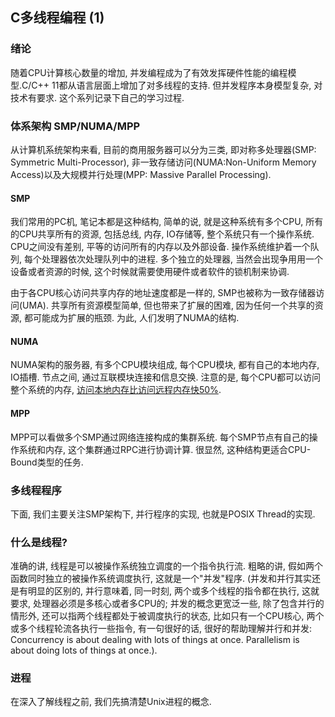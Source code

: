 ## C多线程编程 (1)

### 绪论
随着CPU计算核心数量的增加, 并发编程成为了有效发挥硬件性能的编程模型.C/C++ 11都从语言层面上增加了对多线程的支持. 但并发程序本身模型复杂, 对技术有要求. 这个系列记录下自己的学习过程.

### 体系架构 SMP/NUMA/MPP
从计算机系统架构来看, 目前的商用服务器可以分为三类, 即对称多处理器(SMP: Symmetric Multi-Processor), 非一致存储访问(NUMA:Non-Uniform Memory Access)以及大规模并行处理(MPP: Massive Parallel Processing).

#### SMP
我们常用的PC机, 笔记本都是这种结构, 简单的说, 就是这种系统有多个CPU, 所有的CPU共享所有的资源, 包括总线, 内存, IO存储等, 整个系统只有一个操作系统. CPU之间没有差别, 平等的访问所有的内存以及外部设备. 操作系统维护着一个队列, 每个处理器依次处理队列中的进程. 多个独立的处理器, 当然会出现争用用一个设备或者资源的时候, 这个时候就需要使用硬件或者软件的锁机制来协调. 

由于各CPU核心访问共享内存的地址速度都是一样的, SMP也被称为一致存储器访问(UMA). 共享所有资源模型简单, 但也带来了扩展的困难, 因为任何一个共享的资源, 都可能成为扩展的瓶颈. 为此, 人们发明了NUMA的结构.

#### NUMA

NUMA架构的服务器, 有多个CPU模块组成, 每个CPU模块, 都有自己的本地内存, IO插槽. 节点之间, 通过互联模块连接和信息交换. 注意的是, 每个CPU都可以访问整个系统的内存, [访问本地内存比访问远程内存快50%](http://queue.acm.org/detail.cfm?id=2513149).

#### MPP

MPP可以看做多个SMP通过网络连接构成的集群系统. 每个SMP节点有自己的操作系统和内存, 这个集群通过RPC进行协调计算. 很显然, 这种结构更适合CPU-Bound类型的任务.


### 多线程程序

下面, 我们主要关注SMP架构下, 并行程序的实现, 也就是POSIX Thread的实现.

### 什么是线程?

准确的讲, 线程是可以被操作系统独立调度的一个指令执行流. 粗略的讲, 假如两个函数同时独立的被操作系统调度执行, 这就是一个"并发"程序. (并发和并行其实还是有明显的区别的, 并行意味着, 同一时刻, 两个或多个线程的指令都在执行, 这就要求, 处理器必须是多核心或者多CPU的; 并发的概念更宽泛一些, 除了包含并行的情形外, 还可以指两个线程都处于被调度执行的状态, 比如只有一个CPU核心, 两个或多个线程轮流各执行一些指令, 有一句很好的话, 很好的帮助理解并行和并发: Concurrency is about dealing with lots of things at once. Parallelism is about doing lots of things at once.).

### 进程

在深入了解线程之前, 我们先搞清楚Unix进程的概念. 




